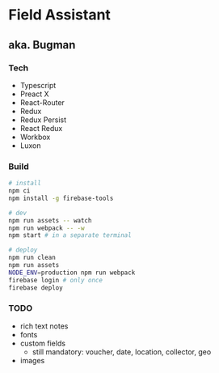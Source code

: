 # Field Assistant
## aka. Bugman

### Tech
- Typescript
- Preact X
- React-Router
- Redux
- Redux Persist
- React Redux
- Workbox
- Luxon


### Build
```sh
# install
npm ci
npm install -g firebase-tools

# dev
npm run assets -- watch
npm run webpack -- -w
npm start # in a separate terminal

# deploy
npm run clean
npm run assets
NODE_ENV=production npm run webpack
firebase login # only once
firebase deploy
```


### TODO
- rich text notes
- fonts
- custom fields
  - still mandatory: voucher, date, location, collector, geo
- images
